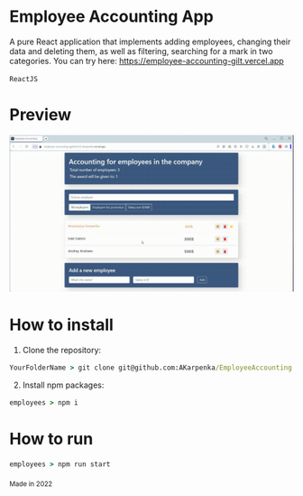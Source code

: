 # Employee Accounting App
A pure React application that implements adding employees, changing their data and deleting them, as well as filtering, searching for a mark in two categories.
You can try here: https://employee-accounting-gilt.vercel.app

`ReactJS`

# Preview 
<p align="center">
  <img src="public/EmployeesApp.gif" width="700"/>
</p>

# How to install 
1. Clone the repository:
```cmd
YourFolderName > git clone git@github.com:AKarpenka/EmployeeAccounting.git
```

2. Install npm packages:
```cmd
employees > npm i
```

# How to run 
```cmd
employees > npm run start
```

<sub>Made in 2022</sub>
